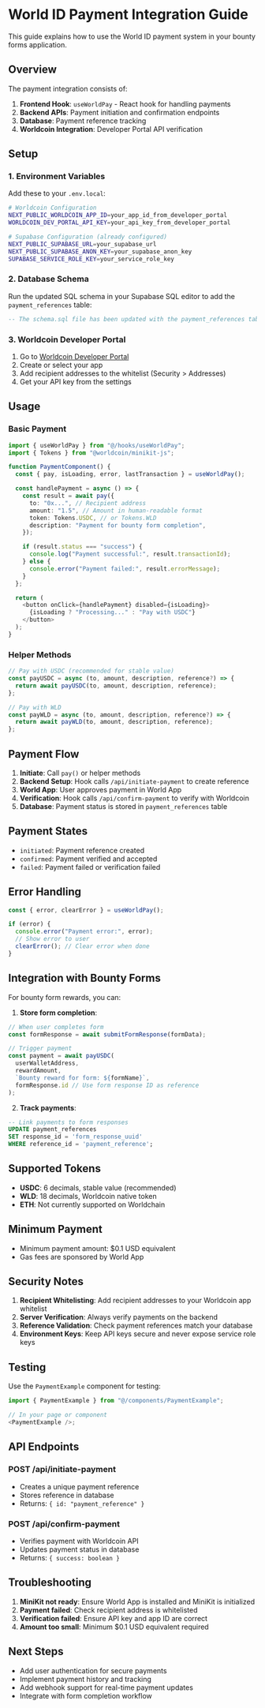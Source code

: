 # World ID Payment Integration Guide

This guide explains how to use the World ID payment system in your bounty forms application.

## Overview

The payment integration consists of:

1. **Frontend Hook**: `useWorldPay` - React hook for handling payments
2. **Backend APIs**: Payment initiation and confirmation endpoints
3. **Database**: Payment reference tracking
4. **Worldcoin Integration**: Developer Portal API verification

## Setup

### 1. Environment Variables

Add these to your `.env.local`:

```bash
# Worldcoin Configuration
NEXT_PUBLIC_WORLDCOIN_APP_ID=your_app_id_from_developer_portal
WORLDCOIN_DEV_PORTAL_API_KEY=your_api_key_from_developer_portal

# Supabase Configuration (already configured)
NEXT_PUBLIC_SUPABASE_URL=your_supabase_url
NEXT_PUBLIC_SUPABASE_ANON_KEY=your_supabase_anon_key
SUPABASE_SERVICE_ROLE_KEY=your_service_role_key
```

### 2. Database Schema

Run the updated SQL schema in your Supabase SQL editor to add the `payment_references` table:

```sql
-- The schema.sql file has been updated with the payment_references table
```

### 3. Worldcoin Developer Portal

1. Go to [Worldcoin Developer Portal](https://developer.worldcoin.org/)
2. Create or select your app
3. Add recipient addresses to the whitelist (Security > Addresses)
4. Get your API key from the settings

## Usage

### Basic Payment

```typescript
import { useWorldPay } from "@/hooks/useWorldPay";
import { Tokens } from "@worldcoin/minikit-js";

function PaymentComponent() {
  const { pay, isLoading, error, lastTransaction } = useWorldPay();

  const handlePayment = async () => {
    const result = await pay({
      to: "0x...", // Recipient address
      amount: "1.5", // Amount in human-readable format
      token: Tokens.USDC, // or Tokens.WLD
      description: "Payment for bounty form completion",
    });

    if (result.status === "success") {
      console.log("Payment successful:", result.transactionId);
    } else {
      console.error("Payment failed:", result.errorMessage);
    }
  };

  return (
    <button onClick={handlePayment} disabled={isLoading}>
      {isLoading ? "Processing..." : "Pay with USDC"}
    </button>
  );
}
```

### Helper Methods

```typescript
// Pay with USDC (recommended for stable value)
const payUSDC = async (to, amount, description, reference?) => {
  return await payUSDC(to, amount, description, reference);
};

// Pay with WLD
const payWLD = async (to, amount, description, reference?) => {
  return await payWLD(to, amount, description, reference);
};
```

## Payment Flow

1. **Initiate**: Call `pay()` or helper methods
2. **Backend Setup**: Hook calls `/api/initiate-payment` to create reference
3. **World App**: User approves payment in World App
4. **Verification**: Hook calls `/api/confirm-payment` to verify with Worldcoin
5. **Database**: Payment status is stored in `payment_references` table

## Payment States

- `initiated`: Payment reference created
- `confirmed`: Payment verified and accepted
- `failed`: Payment failed or verification failed

## Error Handling

```typescript
const { error, clearError } = useWorldPay();

if (error) {
  console.error("Payment error:", error);
  // Show error to user
  clearError(); // Clear error when done
}
```

## Integration with Bounty Forms

For bounty form rewards, you can:

1. **Store form completion**:

```typescript
// When user completes form
const formResponse = await submitFormResponse(formData);

// Trigger payment
const payment = await payUSDC(
  userWalletAddress,
  rewardAmount,
  `Bounty reward for form: ${formName}`,
  formResponse.id // Use form response ID as reference
);
```

2. **Track payments**:

```sql
-- Link payments to form responses
UPDATE payment_references
SET response_id = 'form_response_uuid'
WHERE reference_id = 'payment_reference';
```

## Supported Tokens

- **USDC**: 6 decimals, stable value (recommended)
- **WLD**: 18 decimals, Worldcoin native token
- **ETH**: Not currently supported on Worldchain

## Minimum Payment

- Minimum payment amount: $0.1 USD equivalent
- Gas fees are sponsored by World App

## Security Notes

1. **Recipient Whitelisting**: Add recipient addresses to your Worldcoin app whitelist
2. **Server Verification**: Always verify payments on the backend
3. **Reference Validation**: Check payment references match your database
4. **Environment Keys**: Keep API keys secure and never expose service role keys

## Testing

Use the `PaymentExample` component for testing:

```typescript
import { PaymentExample } from "@/components/PaymentExample";

// In your page or component
<PaymentExample />;
```

## API Endpoints

### POST /api/initiate-payment

- Creates a unique payment reference
- Stores reference in database
- Returns: `{ id: "payment_reference" }`

### POST /api/confirm-payment

- Verifies payment with Worldcoin API
- Updates payment status in database
- Returns: `{ success: boolean }`

## Troubleshooting

1. **MiniKit not ready**: Ensure World App is installed and MiniKit is initialized
2. **Payment failed**: Check recipient address is whitelisted
3. **Verification failed**: Ensure API key and app ID are correct
4. **Amount too small**: Minimum $0.1 USD equivalent required

## Next Steps

- Add user authentication for secure payments
- Implement payment history and tracking
- Add webhook support for real-time payment updates
- Integrate with form completion workflow
